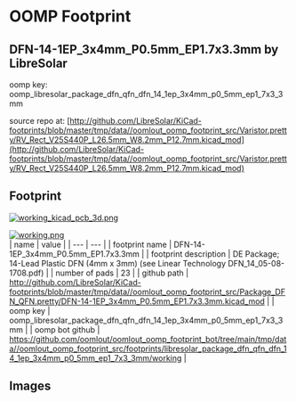 # OOMP Footprint  
## DFN-14-1EP_3x4mm_P0.5mm_EP1.7x3.3mm  by LibreSolar  
  
oomp key: oomp_libresolar_package_dfn_qfn_dfn_14_1ep_3x4mm_p0_5mm_ep1_7x3_3mm  
  
source repo at: [http://github.com/LibreSolar/KiCad-footprints/blob/master/tmp/data//oomlout_oomp_footprint_src/Varistor.pretty/RV_Rect_V25S440P_L26.5mm_W8.2mm_P12.7mm.kicad_mod](http://github.com/LibreSolar/KiCad-footprints/blob/master/tmp/data//oomlout_oomp_footprint_src/Varistor.pretty/RV_Rect_V25S440P_L26.5mm_W8.2mm_P12.7mm.kicad_mod)  
## Footprint  
  
[![working_kicad_pcb_3d.png](working_kicad_pcb_3d_600.png)](working_kicad_pcb_3d.png)  
  
[![working.png](working_600.png)](working.png)  
| name | value | 
| --- | --- | 
| footprint name | DFN-14-1EP_3x4mm_P0.5mm_EP1.7x3.3mm | 
| footprint description | DE Package; 14-Lead Plastic DFN (4mm x 3mm) (see Linear Technology DFN_14_05-08-1708.pdf) | 
| number of pads | 23 | 
| github path | http://github.com/LibreSolar/KiCad-footprints/blob/master/tmp/data//oomlout_oomp_footprint_src/Package_DFN_QFN.pretty/DFN-14-1EP_3x4mm_P0.5mm_EP1.7x3.3mm.kicad_mod | 
| oomp key | oomp_libresolar_package_dfn_qfn_dfn_14_1ep_3x4mm_p0_5mm_ep1_7x3_3mm | 
| oomp bot github | https://github.com/oomlout/oomlout_oomp_footprint_bot/tree/main/tmp/data//oomlout_oomp_footprint_src/footprints/libresolar_package_dfn_qfn_dfn_14_1ep_3x4mm_p0_5mm_ep1_7x3_3mm/working | 
## Images  
